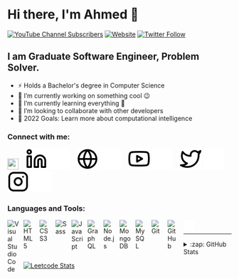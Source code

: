 # Hi there, I'm Ahmed 👋 

[![YouTube Channel Subscribers](https://img.shields.io/youtube/channel/subscribers/UCnQ09PvOIx3UkJ4f_BFBOTg?logo=youtube&logoColor=red&style=for-the-badge)][youtube]
[![Website](https://img.shields.io/website?label=AhmedIssa.io&style=for-the-badge&url=https%3A%2F%2Fcodestackr.com)](https://AhmedIssa11.github.io)
[![Twitter Follow](https://img.shields.io/twitter/follow/AhmedIssa101?color=1DA1F2&logo=twitter&style=for-the-badge)][twitter]

## I am Graduate Software Engineer, Problem Solver.

- ⚡ Holds a Bachelor's degree in Computer Science
- 🔭 I’m currently working on something cool 😉
- 🌱 I’m currently learning everything 🤣
- 👯 I’m looking to collaborate with other developers
- 🥅 2022 Goals: Learn more about computational intelligence 


### Connect with me:

<a href="https://leetcode.com/AhmedIssa"><img src="https://raw.githubusercontent.com/rahuldkjain/github-profile-readme-generator/master/src/images/icons/Social/leet-code.svg" height="25" width="25" ></a>
&nbsp;&nbsp;
[![website](./img/linkedin-light.svg)](https://www.linkedin.com/in/ahmed-issa101/#gh-light-mode-only)
[![website](./img/linkedin-dark.svg)](https://www.linkedin.com/in/ahmed-issa101/#gh-dark-mode-only)
&nbsp;&nbsp;
[![website](./img/globe-light.svg)](AhmedIssa11.github.io#gh-light-mode-only)
[![website](./img/globe-dark.svg)](AhmedIssa11.github.io#gh-dark-mode-only)
&nbsp;&nbsp;
[![website](./img/youtube-light.svg)](https://www.youtube.com/channel/UCnQ09PvOIx3UkJ4f_BFBOTg#gh-light-mode-only)
[![website](./img/youtube-dark.svg)](https://www.youtube.com/channel/UCnQ09PvOIx3UkJ4f_BFBOTg#gh-dark-mode-only)
&nbsp;&nbsp;
[![website](./img/twitter-light.svg)](https://twitter.com/AhmedIssa101#gh-light-mode-only)
[![website](./img/twitter-dark.svg)](https://twitter.com/AhmedIssa101#gh-dark-mode-only)
&nbsp;&nbsp;
[![website](./img/instagram-light.svg)](https://www.instagram.com/a_issa101/#gh-light-mode-only)
[![website](./img/instagram-dark.svg)](https://www.instagram.com/a_issa101/#gh-dark-mode-only)

### Languages and Tools:

<img align="left" alt="Visual Studio Code" width="26px" src="https://cdn.jsdelivr.net/gh/devicons/devicon/icons/vscode/vscode-original.svg" style="padding-right:10px;" />
<img align="left" alt="HTML5" width="26px" src="https://cdn.jsdelivr.net/gh/devicons/devicon/icons/html5/html5-original.svg" style="padding-right:10px;" />
<img align="left" alt="CSS3" width="26px" src="https://cdn.jsdelivr.net/gh/devicons/devicon/icons/css3/css3-original.svg" style="padding-right:10px;" />
<img align="left" alt="Sass" width="26px" src="https://cdn.jsdelivr.net/gh/devicons/devicon/icons/sass/sass-original.svg" style="padding-right:10px;" />
<img align="left" alt="JavaScript" width="26px" src="https://cdn.jsdelivr.net/gh/devicons/devicon/icons/javascript/javascript-original.svg" style="padding-right:10px;" />
<img align="left" alt="GraphQL" width="26px" src="https://cdn.jsdelivr.net/gh/devicons/devicon/icons/graphql/graphql-plain.svg" style="padding-right:10px;" />
<img align="left" alt="Node.js" width="26px" src="https://cdn.jsdelivr.net/gh/devicons/devicon/icons/nodejs/nodejs-original.svg" style="padding-right:10px;" />
<img align="left" alt="MongoDB" width="26px" src="https://cdn.jsdelivr.net/gh/devicons/devicon/icons/mongodb/mongodb-original.svg" style="padding-right:10px;" />
<img align="left" alt="MySQL" width="26px" src="https://cdn.jsdelivr.net/gh/devicons/devicon/icons/mysql/mysql-original.svg" style="padding-right:10px;" />
<img align="left" alt="Git" width="26px" src="https://cdn.jsdelivr.net/gh/devicons/devicon/icons/git/git-original.svg" style="padding-right:10px;" />
<img align="left" alt="GitHub" width="26px" src="https://user-images.githubusercontent.com/3369400/139447912-e0f43f33-6d9f-45f8-be46-2df5bbc91289.png" style="padding-right:10px;" />
<img align="left" alt="Terminal" width="26px" src="./img/terminal-dark.svg" />

<br>


---


<details margin=10px>
  <summary>:zap: GitHub Stats</summary>

  <img align="left" alt="Ahmed Issa's GitHub Stats" src="https://github-readme-stats.vercel.app/api?username=AhmedIssa11&hide=prs&show_icons=true&theme=highcontrast"/>

</details>


[![Leetcode Stats](https://leetcard.jacoblin.cool/AhmedIssa)](https://leetcode.com/AhmedIssa)

[website]: AhmedIssa11.github.io
[twitter]: https://twitter.com/AhmedIssa101
[youtube]: https://www.youtube.com/channel/UCnQ09PvOIx3UkJ4f_BFBOTg
[instagram]: https://www.instagram.com/a_issa101/
[linkedin]: https://www.linkedin.com/in/ahmed-issa101/

